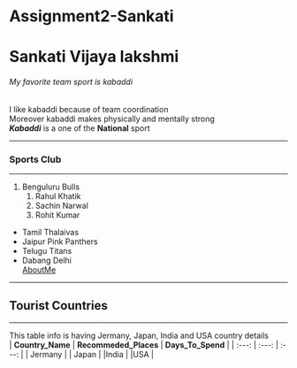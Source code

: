 # Assignment2-Sankati
# Sankati Vijaya lakshmi
###### My favorite team sport is kabaddi
I like kabaddi because of team coordination <br> Moreover kabaddi makes physically and mentally strong <br>
***Kabaddi*** is a one of the **National** sport

---
### Sports Club
---
   1. Benguluru Bulls
      1. Rahul Khatik
      2. Sachin Narwal
      6. Rohit Kumar
   - Tamil Thalaivas
   - Jaipur Pink Panthers
   - Telugu Titans
   - Dabang Delhi <br>
[AboutMe](AboutMe.md)


---
## Tourist Countries
---
This table info is having Jermany, Japan, India and USA country details <br>
| **Country_Name** | **Recommeded_Places** | **Days_To_Spend** |
| :---:            |     :---:                |  :---:            |
| Jermany          |
| Japan            |
|India             |
|USA               |

